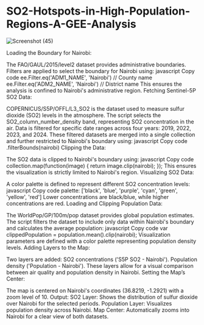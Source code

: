 # SO2-Hotspots-in-High-Population-Regions-A-GEE-Analysis

![Screenshot (45)](https://github.com/user-attachments/assets/7fda7acb-dda7-4b6b-bd5e-f96363778362)


Loading the Boundary for Nairobi:

The FAO/GAUL/2015/level2 dataset provides administrative boundaries.
Filters are applied to select the boundary for Nairobi using:
javascript
Copy code
ee.Filter.eq('ADM1_NAME', 'Nairobi') // County name
ee.Filter.eq('ADM2_NAME', 'Nairobi') // District name
This ensures the analysis is confined to Nairobi's administrative region.
Fetching Sentinel-5P SO2 Data:

COPERNICUS/S5P/OFFL/L3_SO2 is the dataset used to measure sulfur dioxide (SO2) levels in the atmosphere.
The script selects the SO2_column_number_density band, representing SO2 concentration in the air.
Data is filtered for specific date ranges across four years: 2019, 2022, 2023, and 2024.
These filtered datasets are merged into a single collection and further restricted to Nairobi's boundary using:
javascript
Copy code
.filterBounds(nairobi)
Clipping the Data:

The SO2 data is clipped to Nairobi's boundary using:
javascript
Copy code
collection.map(function(image) {
  return image.clip(nairobi);
});
This ensures the visualization is strictly limited to Nairobi's region.
Visualizing SO2 Data:

A color palette is defined to represent different SO2 concentration levels:
javascript
Copy code
palette: ['black', 'blue', 'purple', 'cyan', 'green', 'yellow', 'red']
Lower concentrations are black/blue, while higher concentrations are red.
Loading and Clipping Population Data:

The WorldPop/GP/100m/pop dataset provides global population estimates.
The script filters the dataset to include only data within Nairobi's boundary and calculates the average population:
javascript
Copy code
var clippedPopulation = population.mean().clip(nairobi);
Visualization parameters are defined with a color palette representing population density levels.
Adding Layers to the Map:

Two layers are added:
SO2 concentrations ('S5P SO2 - Nairobi').
Population density ('Population - Nairobi').
These layers allow for a visual comparison between air quality and population density in Nairobi.
Setting the Map’s Center:

The map is centered on Nairobi's coordinates (36.8219, -1.2921) with a zoom level of 10.
Output:
SO2 Layer: Shows the distribution of sulfur dioxide over Nairobi for the selected periods.
Population Layer: Visualizes population density across Nairobi.
Map Center: Automatically zooms into Nairobi for a clear view of both datasets.
